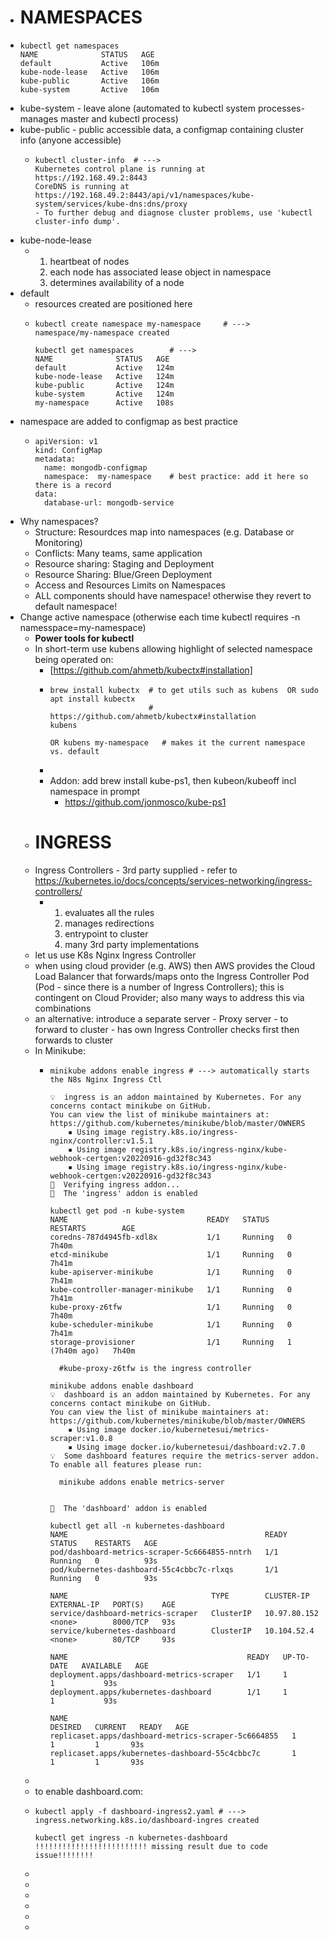 - # NAMESPACES
- ```
  kubectl get namespaces
  NAME              STATUS   AGE
  default           Active   106m  
  kube-node-lease   Active   106m  
  kube-public       Active   106m  
  kube-system       Active   106m
  ```
- kube-system - leave alone (automated to kubectl system processes- manages master and kubectl process)
- kube-public - public accessible data, a configmap containing cluster info (anyone accessible)
	- ```
	  kubectl cluster-info 	# --->
	  Kubernetes control plane is running at https://192.168.49.2:8443
	  CoreDNS is running at https://192.168.49.2:8443/api/v1/namespaces/kube-system/services/kube-dns:dns/proxy
	  - To further debug and diagnose cluster problems, use 'kubectl cluster-info dump'.
	  ```
- kube-node-lease
	- 1.  heartbeat of nodes
	  2. each node has associated lease object in namespace
	  3. determines availability of a node
- default
	- resources created are positioned here
	- ```
	  kubectl create namespace my-namespace 	# --->
	  namespace/my-namespace created
	  
	  kubectl get namespaces		# --->
	  NAME              STATUS   AGE
	  default           Active   124m
	  kube-node-lease   Active   124m
	  kube-public       Active   124m
	  kube-system       Active   124m
	  my-namespace      Active   108s
	  ```
- namespace are added to configmap as best practice
	- ```
	  apiVersion: v1
	  kind: ConfigMap
	  metadata:
	    name: mongodb-configmap
	    namespace:  my-namespace    # best practice: add it here so there is a record
	  data:
	    database-url: mongodb-service
	  ```
- Why namespaces?
	- Structure:  Resourdces map into namespaces (e.g. Database or Monitoring)
	- Conflicts: Many teams, same application
	- Resource sharing: Staging and Deployment
	- Resource Sharing: Blue/Green Deployment
	- Access and Resources Limits on Namespaces
	- ALL components should have namespace! otherwise they revert to default namespace!
- Change active namespace (otherwise each time kubectl requires -n namesspace=my-namespace)
	- **Power tools for kubectl**
	- In short-term use kubens allowing highlight of selected namespace being operated on:
		- [https://github.com/ahmetb/kubectx#installation]
		- ```
		  brew install kubectx	# to get utils such as kubens  OR sudo apt install kubectx
		  						# https://github.com/ahmetb/kubectx#installation
		  kubens
		  
		  OR kubens my-namespace   # makes it the current namespace vs. default
		  ```
		-
		- Addon: add brew install kube-ps1, then kubeon/kubeoff incl namespace in prompt
			- https://github.com/jonmosco/kube-ps1
	- # INGRESS
	- Ingress Controllers - 3rd party supplied - refer to https://kubernetes.io/docs/concepts/services-networking/ingress-controllers/
		- 1. evaluates all the rules
		  2. manages redirections
		  3. entrypoint to cluster
		  4. many 3rd party implementations
	- let us use K8s Nginx Ingress Controller
	- when using cloud provider (e.g. AWS) then AWS provides the Cloud Load Balancer that forwards/maps onto the Ingress Controller Pod (Pod - since there is a number of Ingress Controllers); this is contingent on Cloud Provider; also many ways to address this via combinations
	- an alternative: introduce a separate server - Proxy server - to forward to cluster - has own Ingress Controller checks first then forwards to cluster
	- In Minikube:
		- ```
		  minikube addons enable ingress # ---> automatically starts the N8s Nginx Ingress Ctl
		  
		  💡  ingress is an addon maintained by Kubernetes. For any concerns contact minikube on GitHub.
		  You can view the list of minikube maintainers at: https://github.com/kubernetes/minikube/blob/master/OWNERS
		      ▪ Using image registry.k8s.io/ingress-nginx/controller:v1.5.1
		      ▪ Using image registry.k8s.io/ingress-nginx/kube-webhook-certgen:v20220916-gd32f8c343
		      ▪ Using image registry.k8s.io/ingress-nginx/kube-webhook-certgen:v20220916-gd32f8c343
		  🔎  Verifying ingress addon...
		  🌟  The 'ingress' addon is enabled
		  
		  kubectl get pod -n kube-system
		  NAME                               READY   STATUS    RESTARTS        AGE
		  coredns-787d4945fb-xdl8x           1/1     Running   0               7h40m
		  etcd-minikube                      1/1     Running   0               7h41m
		  kube-apiserver-minikube            1/1     Running   0               7h41m
		  kube-controller-manager-minikube   1/1     Running   0               7h41m
		  kube-proxy-z6tfw                   1/1     Running   0               7h40m
		  kube-scheduler-minikube            1/1     Running   0               7h41m
		  storage-provisioner                1/1     Running   1 (7h40m ago)   7h40m
		  
		  	#kube-proxy-z6tfw is the ingress controller
		      
		  minikube addons enable dashboard
		  💡  dashboard is an addon maintained by Kubernetes. For any concerns contact minikube on GitHub.
		  You can view the list of minikube maintainers at: https://github.com/kubernetes/minikube/blob/master/OWNERS
		      ▪ Using image docker.io/kubernetesui/metrics-scraper:v1.0.8
		      ▪ Using image docker.io/kubernetesui/dashboard:v2.7.0
		  💡  Some dashboard features require the metrics-server addon. To enable all features please run:
		  
		  	minikube addons enable metrics-server	
		  
		  
		  🌟  The 'dashboard' addon is enabled
		  
		  kubectl get all -n kubernetes-dashboard
		  NAME                                            READY   STATUS    RESTARTS   AGE
		  pod/dashboard-metrics-scraper-5c6664855-nntrh   1/1     Running   0          93s
		  pod/kubernetes-dashboard-55c4cbbc7c-rlxqs       1/1     Running   0          93s
		  
		  NAME                                TYPE        CLUSTER-IP     EXTERNAL-IP   PORT(S)    AGE
		  service/dashboard-metrics-scraper   ClusterIP   10.97.80.152   <none>        8000/TCP   93s
		  service/kubernetes-dashboard        ClusterIP   10.104.52.4    <none>        80/TCP     93s
		  
		  NAME                                        READY   UP-TO-DATE   AVAILABLE   AGE
		  deployment.apps/dashboard-metrics-scraper   1/1     1            1           93s
		  deployment.apps/kubernetes-dashboard        1/1     1            1           93s
		  
		  NAME                                                  DESIRED   CURRENT   READY   AGE
		  replicaset.apps/dashboard-metrics-scraper-5c6664855   1         1         1       93s
		  replicaset.apps/kubernetes-dashboard-55c4cbbc7c       1         1         1       93s
		  
		  ```
	-
	- to enable dashboard.com:
	- ```
	  kubectl apply -f dashboard-ingress2.yaml # ---> 
	  ingress.networking.k8s.io/dashboard-ingres created
	  
	  kubectl get ingress -n kubernetes-dashboard
	  !!!!!!!!!!!!!!!!!!!!!!!!! missing result due to code issue!!!!!!!!
	  
	  ```
	-
	-
	-
	-
	-
	-